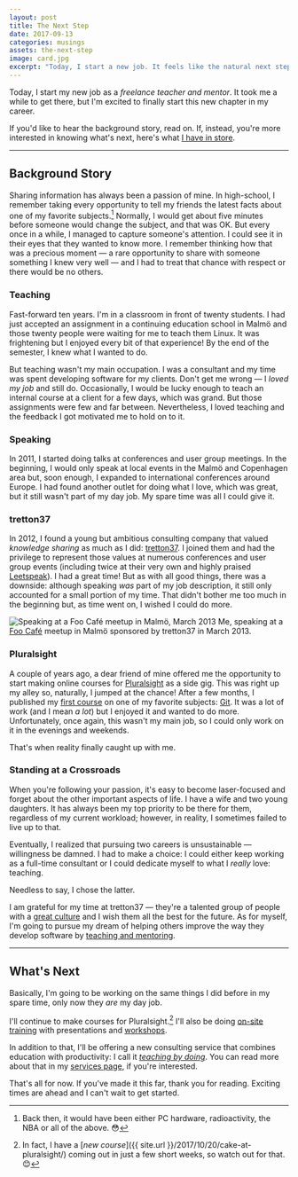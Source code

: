 ```yaml
---
layout: post
title: The Next Step
date: 2017-09-13
categories: musings
assets: the-next-step
image: card.jpg
excerpt: "Today, I start a new job. It feels like the natural next step in my career and I'm excited to take it."
---
```


Today, I start my new job as a _freelance teacher and mentor_. It took me a while to get there, but I'm excited to finally start this new chapter in my career.

If you'd like to hear the background story, read on. If, instead, you're more interested in knowing what's next, here's what [I have in store][1].

---

## Background Story

Sharing information has always been a passion of mine. In high-school, I remember taking every opportunity to tell my friends the latest facts about one of my favorite subjects.[^1] Normally, I would get about five minutes before someone would change the subject, and that was OK. But every once in a while, I managed to capture someone's attention. I could see it in their eyes that they wanted to know more. I remember thinking how that was a precious moment — a rare opportunity to share with someone something I knew very well — and I had to treat that chance with respect or there would be no others.

### Teaching

Fast-forward ten years. I'm in a classroom in front of twenty students. I had just accepted an assignment in a continuing education school in Malmö and those twenty people were waiting for me to teach them Linux. It was frightening but I enjoyed every bit of that experience! By the end of the semester, I knew what I wanted to do.

But teaching wasn't my main occupation. I was a consultant and my time was spent developing software for my clients. Don't get me wrong — I _loved my job_ and still do. Occasionally, I would be lucky enough to teach an internal course at a client for a few days, which was grand. But those assignments were few and far between. Nevertheless, I loved teaching and the feedback I got motivated me to hold on to it.

### Speaking

In 2011, I started doing talks at conferences and user group meetings. In the beginning, I would only speak at local events in the Malmö and Copenhagen area but, soon enough, I expanded to international conferences around Europe. I had found another outlet for doing what I love, which was great, but it still wasn't part of my day job. My spare time was all I could give it.

### tretton37

In 2012, I found a young but ambitious consulting company that valued _knowledge sharing_ as much as I did: [tretton37][2]. I joined them and had the privilege to represent those values at numerous conferences and user group events (including twice at their very own and highly praised [Leetspeak][3]). I had a great time! But as with all good things, there was a downside: although speaking _was_ part of my job description, it still only accounted for a small portion of my time. That didn't bother me too much in the beginning but, as time went on, I wished I could do more.

<img alt="Speaking at a Foo Café meetup in Malmö, March 2013"
     src="{{ site.url }}/assets/{{ page.assets }}/speaking.jpg"
     class="screenshot-caption" />
<span class="caption">Me, speaking at a <a href="http://foocafe.org" target="_blank">Foo Café</a> meetup in Malmö sponsored by tretton37 in March 2013.</span>

### Pluralsight

A couple of years ago, a dear friend of mine offered me the opportunity to start making online courses for [Pluralsight][4] as a side gig. This was right up my alley so, naturally, I jumped at the chance! After a few months, I published my [first course][5] on one of my favorite subjects: [Git][6]. It was a lot of work (and I mean _a lot_) but I enjoyed it and wanted to do more. Unfortunately, once again, this wasn't my main job, so I could only work on it in the evenings and weekends.

That's when reality finally caught up with me.

### Standing at a Crossroads

When you're following your passion, it's easy to become laser-focused and forget about the other important aspects of life. I have a wife and two young daughters. It has always been my top priority to be there for them, regardless of my current workload; however, in reality, I sometimes failed to live up to that.

Eventually, I realized that pursuing two careers is unsustainable — willingness be damned. I had to make a choice: I could either keep working as a full-time consultant or I could dedicate myself to what I _really_ love: teaching.

Needless to say, I chose the latter.

I am grateful for my time at tretton37 — they're a talented group of people with a [great culture][7] and I wish them all the best for the future. As for myself, I'm going to pursue my dream of helping others improve the way they develop software by [teaching and mentoring][8].

---

## What's Next

Basically, I'm going to be working on the same things I did before in my spare time, only now they _are_ my day job.

I'll continue to make courses for Pluralsight.[^2] I'll also be doing [on-site training][9] with presentations and [workshops][10].

In addition to that, I'll be offering a new consulting service that combines education with productivity: I call it [_teaching by doing_][11]. You can read more about that in my [services page][11], if you're interested.

That's all for now. If you've made it this far, thank you for reading. Exciting times are ahead and I can't wait to get started.

[^1]: Back then, it would have been either PC hardware, radioactivity, the NBA or all of the above. 😳
[^2]: In fact, I have a [_new course_]({{ site.url }}/2017/10/20/cake-at-pluralsight/) coming out in just a few short weeks, so watch out for that. 😊

[1]: #whats-next
[2]: https://tretton37.com
[3]: https://leetspeak.se
[4]: https://www.pluralsight.com
[5]: https://www.pluralsight.com/courses/git-advanced-tips-tricks
[6]: /git
[7]: https://tretton37.com/knowledge-sharing
[8]: /services
[9]: /services/#on_site_training
[10]: /workshops
[11]: /services/#teaching_by_doing
